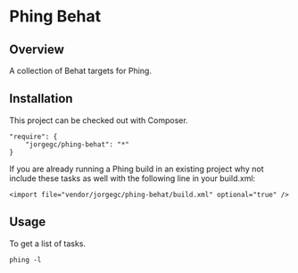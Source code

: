 Phing Behat
===========

## Overview

A collection of Behat targets for Phing.

## Installation

This project can be checked out with Composer.

```
"require": {
    "jorgegc/phing-behat": "*"
}
```

If you are already running a Phing build in an existing project why not
include these tasks as well with the following line in your build.xml:

```
<import file="vendor/jorgegc/phing-behat/build.xml" optional="true" />
```

## Usage

To get a list of tasks.

```
phing -l
```
